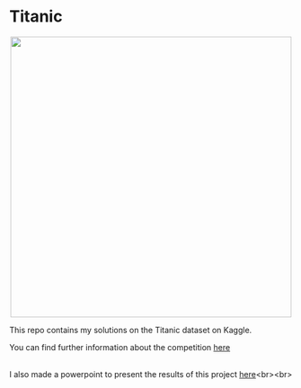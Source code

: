 # Titanic

<p align="center">
  <img src="http://media.giphy.com/media/1Nk9bIidJVTy0/giphy.gif" width="500px">
</p>

This repo contains my solutions on the Titanic dataset on Kaggle.

You can find further information about the competition [here](https://www.kaggle.com/c/titanic)<br><br>

I also made a powerpoint to present the results of this project [here]([https://www.kaggle.com/c/titanic](https://drive.google.com/file/d/1VI1dJlc2XsjjvdA0ndv8Fd7P-E3hInyH/view?usp=sharing))<br><br>
